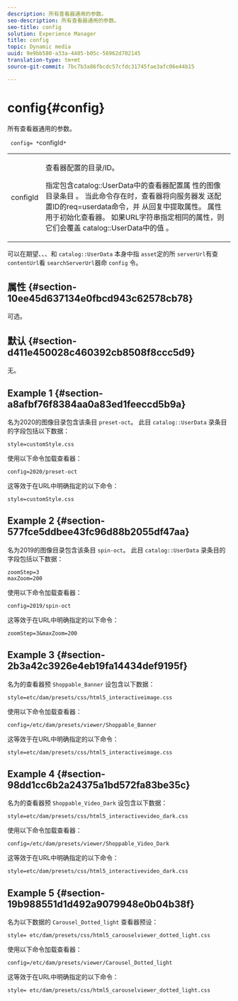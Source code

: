 ```yaml
---
description: 所有查看器通用的参数。
seo-description: 所有查看器通用的参数。
seo-title: config
solution: Experience Manager
title: config
topic: Dynamic media
uuid: 9e9bb580-a33a-4405-b05c-56962d702145
translation-type: tm+mt
source-git-commit: 7bc7b3a86fbcdc57cfdc31745fae3afc06e44b15

---
```



# config{#config}

所有查看器通用的参数。

` config= *`configId`*`

<table id="table_9B98C97485DD4DEB8A6ECBCE8DF6B886"> 
 <tbody> 
  <tr> 
   <td colname="col1"> <p> <span class="codeph"> <span class="varname"> configId </span></span> </p> </td> 
   <td colname="col2"> <p>查看器配置的目录/ID。 </p> <p> 指定包含catalog::UserData中的查看器配置属 <span class="codeph"> 性的图像目录条目 </span>。 当此命令存在时，查看器将向服务器发 <span class="codeph"> 送配置ID的req=userdata命令，并 </span><span class="codeph"></span> 从回复中提取属性。 属性用于初始化查看器。 如果URL字符串指定相同的属性，则它们会覆盖 <span class="codeph"> catalog::UserData中的值 </span>。 </p> </td> 
  </tr> 
 </tbody> 
</table>

可以在期望、、、和 `catalog::UserData` 本身中指 `asset`定的所 `serverUrl`有查 `contentUrl`看 `searchServerUrl`器命 `config` 令。

## 属性 {#section-10ee45d637134e0fbcd943c62578cb78}

可选。

## 默认 {#section-d411e450028c460392cb8508f8ccc5d9}

无。

## Example 1 {#section-a8afbf76f8384aa0a83ed1feeccd5b9a}

名为2020的图像目录包含该条目 `preset-oct`。 此目 `catalog::UserData` 录条目的字段包括以下数据：

```
style=customStyle.css
```

使用以下命令加载查看器：

```
config=2020/preset-oct
```

这等效于在URL中明确指定的以下命令：

```
style=customStyle.css
```

## Example 2 {#section-577fce5ddbee43fc96d88b2055df47aa}

名为2019的图像目录包含该条目 `spin-oct`。 此目 `catalog::UserData` 录条目的字段包括以下数据：

```
zoomStep=3 
maxZoom=200
```

使用以下命令加载查看器：

```
config=2019/spin-oct
```

这等效于在URL中明确指定的以下命令：

```
zoomStep=3&maxZoom=200
```

## Example 3 {#section-2b3a42c3926e4eb19fa14434def9195f}

名为的查看器预 `Shoppable_Banner` 设包含以下数据：

```
style=etc/dam/presets/css/html5_interactiveimage.css
```

使用以下命令加载查看器：

```
config=/etc/dam/presets/viewer/Shoppable_Banner
```

这等效于在URL中明确指定的以下命令：

`style=etc/dam/presets/css/html5_interactiveimage.css`

## Example 4 {#section-98dd1cc6b2a24375a1bd572fa83be35c}

名为的查看器预 `Shoppable_Video_Dark` 设包含以下数据：

```
style=etc/dam/presets/css/html5_interactivevideo_dark.css
```

使用以下命令加载查看器：

```
config=/etc/dam/presets/viewer/Shoppable_Video_Dark
```

这等效于在URL中明确指定的以下命令：

```
style=etc/dam/presets/css/html5_interactivevideo_dark.css
```

## Example 5 {#section-19b988551d1d492a9079948e0b04b38f}

名为以下数据的 `Carousel_Dotted_light` 查看器预设：

```
style= etc/dam/presets/css/html5_carouselviewer_dotted_light.css
```

使用以下命令加载查看器：

```
config=/etc/dam/presets/viewer/Carousel_Dotted_light
```

这等效于在URL中明确指定的以下命令：

```
style= etc/dam/presets/css/html5_carouselviewer_dotted_light.css
```

